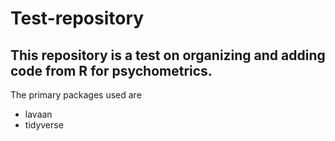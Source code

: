 # Test-repository

## This repository is a test on organizing and adding code from R for psychometrics.

The primary packages used are 
- lavaan
- tidyverse
  
